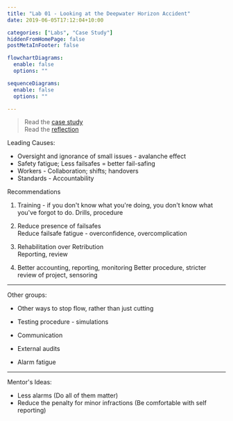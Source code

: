 ```yaml
---
title: "Lab 01 - Looking at the Deepwater Horizon Accident"
date: 2019-06-05T17:12:04+10:00

categories: ["Labs", "Case Study"]
hiddenFromHomePage: false
postMetaInFooter: false

flowchartDiagrams:
  enable: false
  options: ""

sequenceDiagrams: 
  enable: false
  options: ""

---
```


> Read the [case study](../case-study-the-deepwater-horizon-accident)  
Read the [reflection](../reflections-case-study-the-deepwater-horizon-accident)  

Leading Causes:
* Oversight and ignorance of small issues - avalanche effect
* Safety fatigue; Less failsafes = better fail-safing
* Workers - Collaboration; shifts; handovers
* Standards - Accountability

Recommendations

1) Training - if you don't know what you're doing, you don't know what you've forgot to do. Drills, procedure

2) Reduce presence of failsafes  
Reduce failsafe fatigue - overconfidence, overcomplication

3) Rehabilitation over Retribution  
Reporting, review

4) Better accounting, reporting, monitoring
Better procedure, stricter review of project, sensoring


---

Other groups:

* Other ways to stop flow, rather than just cutting
* Testing procedure - simulations
* Communication

* External audits
* Alarm fatigue

---

Mentor's Ideas:

* Less alarms (Do all of them matter)
* Reduce the penalty for minor infractions (Be comfortable with self reporting)

